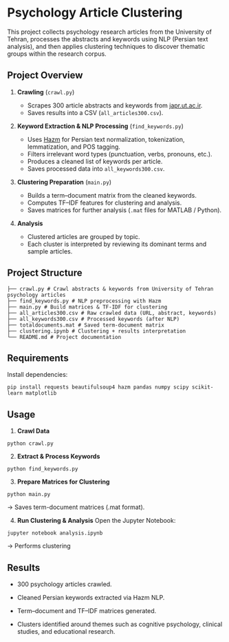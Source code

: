 # Psychology Article Clustering

This project collects psychology research articles from the University of Tehran, processes the abstracts and keywords using NLP (Persian text analysis), and then applies clustering techniques to discover thematic groups within the research corpus.  

## Project Overview
1. **Crawling** (`crawl.py`)  
   - Scrapes 300 article abstracts and keywords from [japr.ut.ac.ir](https://japr.ut.ac.ir).  
   - Saves results into a CSV (`all_articles300.csv`).  

2. **Keyword Extraction & NLP Processing** (`find_keywords.py`)  
   - Uses [Hazm](https://github.com/sobhe/hazm) for Persian text normalization, tokenization, lemmatization, and POS tagging.  
   - Filters irrelevant word types (punctuation, verbs, pronouns, etc.).  
   - Produces a cleaned list of keywords per article.  
   - Saves processed data into `all_keywords300.csv`.  

3. **Clustering Preparation** (`main.py`)  
   - Builds a term–document matrix from the cleaned keywords.  
   - Computes TF–IDF features for clustering and analysis.  
   - Saves matrices for further analysis (`.mat` files for MATLAB / Python).  

4. **Analysis**  
   - Clustered articles are grouped by topic.  
   - Each cluster is interpreted by reviewing its dominant terms and sample articles.  

## Project Structure
```
├── crawl.py # Crawl abstracts & keywords from University of Tehran psychology articles
├── find_keywords.py # NLP preprocessing with Hazm
├── main.py # Build matrices & TF-IDF for clustering
├── all_articles300.csv # Raw crawled data (URL, abstract, keywords)
├── all_keywords300.csv # Processed keywords (after NLP)
├── totaldocuments.mat # Saved term-document matrix
├── clustering.ipynb # Clustering + results interpretation
└── README.md # Project documentation
```
## Requirements
Install dependencies:  
```
pip install requests beautifulsoup4 hazm pandas numpy scipy scikit-learn matplotlib
```
## Usage
  1. **Crawl Data**
```
python crawl.py
```
  2. **Extract & Process Keywords**
```
python find_keywords.py
```
  3. **Prepare Matrices for Clustering**
```
python main.py
```
→ Saves term-document matrices (.mat format).

  4. **Run Clustering & Analysis**
    Open the Jupyter Notebook:
```
jupyter notebook analysis.ipynb
```
→ Performs clustering

## Results

  - 300 psychology articles crawled.

  - Cleaned Persian keywords extracted via Hazm NLP.

  - Term–document and TF–IDF matrices generated.

  - Clusters identified around themes such as cognitive psychology, clinical studies, and educational research.
